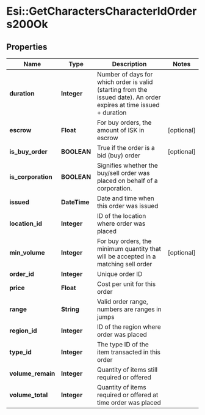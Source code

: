 # Esi::GetCharactersCharacterIdOrders200Ok

## Properties
Name | Type | Description | Notes
------------ | ------------- | ------------- | -------------
**duration** | **Integer** | Number of days for which order is valid (starting from the issued date). An order expires at time issued + duration | 
**escrow** | **Float** | For buy orders, the amount of ISK in escrow | [optional] 
**is_buy_order** | **BOOLEAN** | True if the order is a bid (buy) order | [optional] 
**is_corporation** | **BOOLEAN** | Signifies whether the buy/sell order was placed on behalf of a corporation. | 
**issued** | **DateTime** | Date and time when this order was issued | 
**location_id** | **Integer** | ID of the location where order was placed | 
**min_volume** | **Integer** | For buy orders, the minimum quantity that will be accepted in a matching sell order | [optional] 
**order_id** | **Integer** | Unique order ID | 
**price** | **Float** | Cost per unit for this order | 
**range** | **String** | Valid order range, numbers are ranges in jumps | 
**region_id** | **Integer** | ID of the region where order was placed | 
**type_id** | **Integer** | The type ID of the item transacted in this order | 
**volume_remain** | **Integer** | Quantity of items still required or offered | 
**volume_total** | **Integer** | Quantity of items required or offered at time order was placed | 


